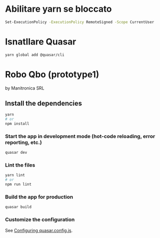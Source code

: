 # Abilitare yarn se bloccato
```bash
Set-ExecutionPolicy -ExecutionPolicy RemoteSigned -Scope CurrentUser
```

# Isnatllare Quasar

```bash
yarn global add @quasar/cli
```


# Robo Qbo (prototype1)

by Manitronica SRL

## Install the dependencies
```bash
yarn
# or
npm install
```

### Start the app in development mode (hot-code reloading, error reporting, etc.)
```bash
quasar dev
```


### Lint the files
```bash
yarn lint
# or
npm run lint
```



### Build the app for production
```bash
quasar build
```

### Customize the configuration
See [Configuring quasar.config.js](https://v2.quasar.dev/quasar-cli-vite/quasar-config-js).
